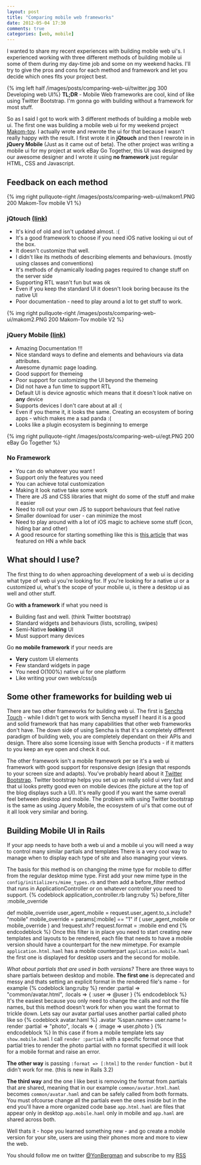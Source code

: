 ```yaml
---
layout: post
title: "Comparing mobile web frameworks"
date: 2012-05-04 17:30
comments: true
categories: [web, mobile]
---
```


I wanted to share my recent experiences with building mobile web ui's.
I experienced working with three different methods of building mobile ui some of them during my day-time job and some on my weekend hacks.
I'll try to give the pros and cons for each method and framework and let you decide which ones fits your project best.

{% img left half /images/posts/comparing-web-ui/twitter.jpg 300 Developing web UI%}
**TL;DR** - Mobile Web frameworks are cool, kind of like using Twitter Bootstrap.
I'm gonna go with building without a framework for most stuff.

So as I said I got to work with 3 different methods of building a mobile web ui.
The first one was building a mobile web ui for my weekend project [Makom-tov](http://makom-tov.co.il).
I actually wrote and rewrote the ui for that because I wasn't really happy with the result.
I first wrote it in __jQtouch__ and then I rewrote in in __jQuery Mobile__ (Just as it came out of beta).
The other project was writing a mobile ui for my project at work eBay Go Together, this UI was designed by our awesome
 designer and I wrote it using __no framework__ just regular HTML, CSS and Javascript.


Feedback on each method
----

{% img right pullquote-right /images/posts/comparing-web-ui/makom1.PNG 200 Makom-Tov mobile V1 %}

### jQtouch [(link)](http://www.jqtouch.com/)

* It's kind of old and isn't updated almost. :(
* It's a good framework to choose if you need iOS native looking ui out of the box.
* It doesn't customize that well.
* I didn't like its methods of describing elements and behaviours. (mostly using classes and conventions)
* It's methods of dynamically loading pages required to change stuff on the server side
* Supporting RTL wasn't fun but was ok
* Even if you keep the standard UI it doesn't look boring because its the native UI
* Poor documentation - need to play around a lot to get stuff to work.

{% img right pullquote-right /images/posts/comparing-web-ui/makom2.PNG 200 Makom-Tov mobile V2 %}

### jQuery Mobile [(link)](http://http://jquerymobile.com//)

* Amazing Documentation !!!
* Nice standard ways to define and elements and behaviours via data attributes.
* Awesome dynamic page loading.
* Good support for themeing
* Poor support for customizing the UI beyond the themeing
* Did not have a fun time to support RTL
* Default UI is device agnostic which means that it doesn't look native on **any** device
* Supports devices I don't care about at all :(
* Even if you theme it, it looks the same. Creating an ecosystem of boring apps - which makes me a sad panda :(
* Looks like a plugin ecosystem is beginning to emerge

{% img right pullquote-right /images/posts/comparing-web-ui/egt.PNG 200 eBay Go Together %}

### No Framework

* You can do whatever you want !
* Support only the features you need
* You can achieve total customization
* Making it look native take some work
* There are JS and CSS libraries that might do some of the stuff and make it easier
* Need to roll out your own JS to support behaviours that feel native
* Smaller download for user - can minimize the most
* Need to play around with a lot of iOS magic to achieve some stuff (icon, hiding bar and other)
* A good resource for starting something like this is [this article](http://cheeaun.com/blog/2012/03/how-i-built-hacker-news-mobile-web-app) that was featured on HN a while back

What should I use?
-----

The first thing to do when approaching development of a web ui is deciding what type of web ui you're looking for.
If you're looking for a native ui or a customized ui, what's the scope of your mobile ui, is there a desktop ui as well and other stuff.

Go **with a framework** if what you need is

* Building fast and well. (think Twitter bootstrap)
* Standard widgets and behaviours (lists, scrolling, swipes)
* Semi-Native **looking** UI
* Must support many devices

Go **no mobile framework** if your needs are

* **Very** custom UI elements
* Few standard widgets in page
* You need O(100%) native ui for one platform
* Like writing your own web/css/js

Some other frameworks for building web ui
-----
There are two other frameworks for building web ui.
The first is [Sencha Touch](http://www.sencha.com/products/touch/) - while I didn't get to work with Sencha myself I heard
it is a good and solid framework that has many capabilities that
other web frameworks don't have.
The down side of using Sencha is that it's a completely different paradigm of building web,
you are completely dependant on their APIs and design.
There also some licensing issue with Sencha products - if it matters to you keep an eye open and check it out.

The other framework isn't a mobile framework per se it's a web ui framework with good support for responsive design (design that responds to your screen size and adapts).
You've probably heard about it [Twitter Bootstrap](http://twitter.github.com/bootstrap/). Twitter bootstrap helps you set up an really solid ui
very fast and that ui looks pretty good even on mobile devices (the picture at the top of the blog displays such a UI).
It's really good if you want the same overall feel between desktop and mobile.
The problem with using Twitter bootstrap is the same as using Jquery Mobile,
the ecosystem of ui's that come out of it all look very similar and boring.

Building Mobile UI in Rails
-----
If your app needs to have both a web ui and a mobile ui you will need a way to control many similar partials and templates
There is a very cool way to manage when to display each type of site and also managing your views.

The basis for this method is on changing the mime type for mobile to differ from the regular desktop mime type.
First add your new mime type in the `config/initializers/mime_types.rb` and then add a before_filter
method that runs in ApplicationController or on whatever controller you need to support.
{% codeblock application_controller.rb lang:ruby %}
before_filter :mobile_override

def mobile_override
    user_agent_mobile   = request.user_agent.to_s.include? "mobile"
    mobile_override     = params[:mobile] == "1"
    if ( user_agent_mobile or mobile_override ) and !request.xhr?
        request.format = :mobile
    end
end
{% endcodeblock %}
Once this filter is in place you need to start creating new templates and layouts to be rendered, each file that needs to have a mobile
version should have a counterpart for the new mimetype.
 For example `application.html.haml` has a mobile counterpart `application.mobile.haml`
the first one is displayed for desktop users and the second for mobile.

*What about partials that are used in both versions?* There are three ways to share partials between desktop and mobile.
**The first one** is deprecated and messy and thats setting an explicit format in the rendered file's name - for example
{% codeblock lang:ruby %}
render :partial => "common/avatar.html", :locals => { :user => @user }
{% endcodeblock %}
It's the easiest because you only need to change the calls and not the file names, but this method doesn't work for when you want the format to trickle down.
Lets say our avatar partial uses another partial called photo like so
{% codeblock avatar.haml %}
.avatar
    %span.name= user.name
    != render :partial => "photo", :locals => { :image => user.photo }
{% endcodeblock %}
In this case if from a mobile template lets say `show.mobile.haml` I call `render :partial` with a specific format once that
partial tries to render the photo partial with no format specified it will look for a mobile format and raise an error.

**The other way** is passing `:format => [:html]` to the `render` function - but it didn't work for me. (this is new in Rails 3.2)

**The third way** and the one I like best is removing the format from partials that are shared, meaning that in our example `common/avatar.html.haml` becomes
`common/avatar.haml` and can be safely called from both formats. You must ofcourse change all the partials even the ones inside but in the end you'll
have a more organized code base `app.html.haml` are files that appear only in desktop `app.mobile.haml` only in mobile
and `app.haml` are shared across both.


Well thats it - hope you learned something new - and go create a mobile version for your site, users are using their phones more and more to
view the web.

You should follow me on twitter [@YonBergman](http://twitter.com/yonbergman) and subscribe to my [RSS](http://feeds.feedburner.com/Yon-line)
